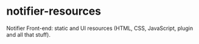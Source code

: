 # notifier-resources
Notifier Front-end: static and UI resources (HTML, CSS, JavaScript, plugin and all that stuff).

